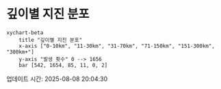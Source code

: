 # 깊이별 지진 분포

```mermaid
xychart-beta
    title "깊이별 지진 분포"
    x-axis ["0-10km", "11-30km", "31-70km", "71-150km", "151-300km", "300km+"]
    y-axis "발생 횟수" 0 --> 1656
    bar [542, 1654, 85, 11, 0, 2]
```

업데이트 시간: 2025-08-08 20:04:30
